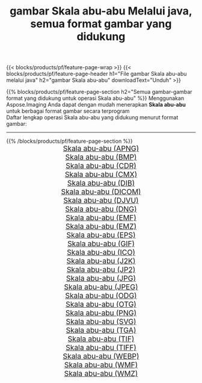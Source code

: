 ﻿---
title: gambar Skala abu-abu Melalui java, semua format gambar yang didukung 
weight: 3920
url: /id/java/grayscale 
lang: id
langdirlevel: 2
locales: zh-hans,ja,it,ru,de,es,fr,nl,id,lt,pl,pt,vi,tr,ko,zh-hant,ar,hi,th,sv,cs,uk,he
description: Menggunakan Aspose.Imaging Anda dapat dengan mudah Skala abu-abu gambar Via java
---

{{< blocks/products/pf/feature-page-wrap >}}
{{< blocks/products/pf/feature-page-header h1="File gambar Skala abu-abu melalui java" h2="gambar Skala abu-abu" downloadText="Unduh" >}}


{{% blocks/products/pf/feature-page-section  h2="Semua gambar-gambar format yang didukung untuk operasi Skala abu-abu" %}}
Menggunakan Aspose.Imaging Anda dapat dengan mudah menerapkan **Skala abu-abu** untuk berbagai format gambar secara terprogram
<br/>
Daftar lengkap operasi Skala abu-abu yang didukung menurut format gambar:
<hr/>
{{% /blocks/products/pf/feature-page-section %}}
<div class="container-fluid productfamilypage bg-gray">
    <div class="convertypes bg-gray agp-content section">
        <div class="container">
		<div class="row other-converters" style="gap: 10px;font-size: 19px;text-align:center;">
		    <div class='col-md-2 other-converter remove-lp remove-rp'><a href="/imaging/id/java/grayscale/apng" style="padding:15px;">Skala abu-abu (APNG)</a></div><div class='col-md-2 other-converter remove-lp remove-rp'><a href="/imaging/id/java/grayscale/bmp" style="padding:15px;">Skala abu-abu (BMP)</a></div><div class='col-md-2 other-converter remove-lp remove-rp'><a href="/imaging/id/java/grayscale/cdr" style="padding:15px;">Skala abu-abu (CDR)</a></div><div class='col-md-2 other-converter remove-lp remove-rp'><a href="/imaging/id/java/grayscale/cmx" style="padding:15px;">Skala abu-abu (CMX)</a></div><div class='col-md-2 other-converter remove-lp remove-rp'><a href="/imaging/id/java/grayscale/dib" style="padding:15px;">Skala abu-abu (DIB)</a></div><div class='col-md-2 other-converter remove-lp remove-rp'><a href="/imaging/id/java/grayscale/dicom" style="padding:15px;">Skala abu-abu (DICOM)</a></div><div class='col-md-2 other-converter remove-lp remove-rp'><a href="/imaging/id/java/grayscale/djvu" style="padding:15px;">Skala abu-abu (DJVU)</a></div><div class='col-md-2 other-converter remove-lp remove-rp'><a href="/imaging/id/java/grayscale/dng" style="padding:15px;">Skala abu-abu (DNG)</a></div><div class='col-md-2 other-converter remove-lp remove-rp'><a href="/imaging/id/java/grayscale/emf" style="padding:15px;">Skala abu-abu (EMF)</a></div><div class='col-md-2 other-converter remove-lp remove-rp'><a href="/imaging/id/java/grayscale/emz" style="padding:15px;">Skala abu-abu (EMZ)</a></div><div class='col-md-2 other-converter remove-lp remove-rp'><a href="/imaging/id/java/grayscale/eps" style="padding:15px;">Skala abu-abu (EPS)</a></div><div class='col-md-2 other-converter remove-lp remove-rp'><a href="/imaging/id/java/grayscale/gif" style="padding:15px;">Skala abu-abu (GIF)</a></div><div class='col-md-2 other-converter remove-lp remove-rp'><a href="/imaging/id/java/grayscale/ico" style="padding:15px;">Skala abu-abu (ICO)</a></div><div class='col-md-2 other-converter remove-lp remove-rp'><a href="/imaging/id/java/grayscale/j2k" style="padding:15px;">Skala abu-abu (J2K)</a></div><div class='col-md-2 other-converter remove-lp remove-rp'><a href="/imaging/id/java/grayscale/jp2" style="padding:15px;">Skala abu-abu (JP2)</a></div><div class='col-md-2 other-converter remove-lp remove-rp'><a href="/imaging/id/java/grayscale/jpg" style="padding:15px;">Skala abu-abu (JPG)</a></div><div class='col-md-2 other-converter remove-lp remove-rp'><a href="/imaging/id/java/grayscale/jpeg" style="padding:15px;">Skala abu-abu (JPEG)</a></div><div class='col-md-2 other-converter remove-lp remove-rp'><a href="/imaging/id/java/grayscale/odg" style="padding:15px;">Skala abu-abu (ODG)</a></div><div class='col-md-2 other-converter remove-lp remove-rp'><a href="/imaging/id/java/grayscale/otg" style="padding:15px;">Skala abu-abu (OTG)</a></div><div class='col-md-2 other-converter remove-lp remove-rp'><a href="/imaging/id/java/grayscale/png" style="padding:15px;">Skala abu-abu (PNG)</a></div><div class='col-md-2 other-converter remove-lp remove-rp'><a href="/imaging/id/java/grayscale/svg" style="padding:15px;">Skala abu-abu (SVG)</a></div><div class='col-md-2 other-converter remove-lp remove-rp'><a href="/imaging/id/java/grayscale/tga" style="padding:15px;">Skala abu-abu (TGA)</a></div><div class='col-md-2 other-converter remove-lp remove-rp'><a href="/imaging/id/java/grayscale/tif" style="padding:15px;">Skala abu-abu (TIF)</a></div><div class='col-md-2 other-converter remove-lp remove-rp'><a href="/imaging/id/java/grayscale/tiff" style="padding:15px;">Skala abu-abu (TIFF)</a></div><div class='col-md-2 other-converter remove-lp remove-rp'><a href="/imaging/id/java/grayscale/webp" style="padding:15px;">Skala abu-abu (WEBP)</a></div><div class='col-md-2 other-converter remove-lp remove-rp'><a href="/imaging/id/java/grayscale/wmf" style="padding:15px;">Skala abu-abu (WMF)</a></div><div class='col-md-2 other-converter remove-lp remove-rp'><a href="/imaging/id/java/grayscale/wmz" style="padding:15px;">Skala abu-abu (WMZ)</a></div>
                </div>
        </div>
    </div>
</div>
<br/>
